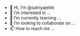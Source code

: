 - 👋 Hi, I’m @satriyajelek
- 👀 I’m interested in ...
- 🌱 I’m currently learning ...
- 💞️ I’m looking to collaborate on ...
- 📫 How to reach me ...

<!---
satriyajelek/satriyajelek is a ✨ special ✨ repository because its `README.md` (this file) appears on your GitHub profile.
You can click the Preview link to take a look at your changes.
--->
